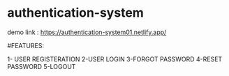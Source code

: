 # authentication-system

demo link : https://authentication-system01.netlify.app/



#FEATURES:

1- USER REGISTERATION
2-USER LOGIN
3-FORGOT PASSWORD
4-RESET PASSWORD
5-LOGOUT
